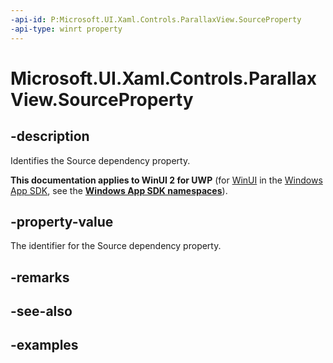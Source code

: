 ```yaml
---
-api-id: P:Microsoft.UI.Xaml.Controls.ParallaxView.SourceProperty
-api-type: winrt property
---
```

<!-- Property syntax.
public DependencyProperty SourceProperty { get; }
-->

# Microsoft.UI.Xaml.Controls.ParallaxView.SourceProperty


## -description

Identifies the Source dependency property.


**This documentation applies to WinUI 2 for UWP** (for [WinUI](/windows/apps/winui/winui3/) in the [Windows App SDK](/windows/apps/windows-app-sdk/), see the **[Windows App SDK namespaces](/windows/windows-app-sdk/api/winrt/)**).

## -property-value

The identifier for the Source dependency property.


## -remarks


## -see-also


## -examples


